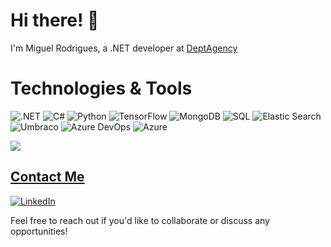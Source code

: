 # Hi there! 👋

I'm Miguel Rodrigues, a .NET developer at [DeptAgency](https://www.deptagency.com/)

# Technologies & Tools

![.NET](https://img.shields.io/badge/.NET-5C2D91?style=for-the-badge&logo=.net&logoColor=white)
![C#](https://img.shields.io/badge/C%23-7b3399?style=for-the-badge&logo=c-sharp&logoColor=white)
![Python](https://img.shields.io/badge/Python-3776AB?style=for-the-badge&logo=python&logoColor=white)
![TensorFlow](https://img.shields.io/badge/TensorFlow-FF6F00?style=for-the-badge&logo=tensorflow&logoColor=white)
![MongoDB](https://img.shields.io/badge/MongoDB-4EA94B?style=for-the-badge&logo=mongodb&logoColor=white)
![SQL](https://img.shields.io/badge/SQL-4479A1?style=for-the-badge&logo=sql&logoColor=white)
![Elastic Search](https://img.shields.io/badge/Elastic_Search-005571?style=for-the-badge&logo=elasticsearch&logoColor=white)
![Umbraco](https://img.shields.io/badge/Umbraco-3544B1?style=for-the-badge&logo=umbraco&logoColor=white)
![Azure DevOps](https://img.shields.io/badge/Azure_DevOps-0078D7?style=for-the-badge&logo=azure-devops&logoColor=white)
![Azure](https://img.shields.io/badge/Azure-0089D6?style=for-the-badge&logo=microsoft-azure&logoColor=white)

<div>
  <a href="">
  <img align="center" heigth="180em" src="https://github-readme-stats.vercel.app/api?username=lmiguelmr&include_all_commits=true&count_private=true&show_icons=true&theme=default">
</div>
    
## Contact Me
[![LinkedIn](https://img.shields.io/badge/LinkedIn-0A66C2?style=for-the-badge&logo=linkedin&logoColor=white)](https://www.linkedin.com/in/luismiguelmrodrigues/)

Feel free to reach out if you'd like to collaborate or discuss any opportunities!



